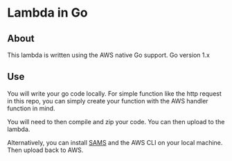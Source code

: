 # Lambda in Go

## About

This lambda is written using the AWS native Go support. Go version 1.x

## Use

You will write your go code locally. For simple function like the http request in this repo, you can simply create your function with the AWS handler function in mind.

You will need to then compile and zip your code. You can then upload to the lambda.

Alternatively, you can install [SAMS](https://github.com/awslabs/serverless-application-model) and the AWS CLI on your local machine. Then upload back to AWS.